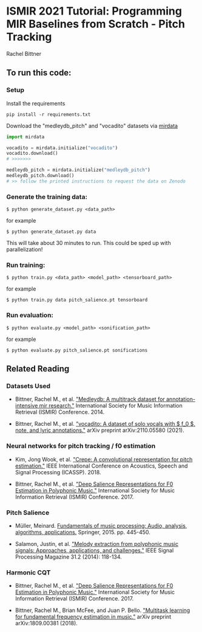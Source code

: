 # ISMIR 2021 Tutorial: Programming MIR Baselines from Scratch - Pitch Tracking
Rachel Bittner

## To run this code:

### Setup

Install the requirements
```
pip install -r requirements.txt
```

Download the "medleydb_pitch" and "vocadito" datasets via [mirdata](https://mirdata.readthedocs.io/en/stable/)

```python
import mirdata

vocadito = mirdata.initialize("vocadito")
vocadito.download()
# >>>>>>>

medleydb_pitch = mirdata.initialize("medleydb_pitch")
medleydb_pitch.download()
# >> follow the printed instructions to request the data on Zenodo
```

### Generate the training data:

```
$ python generate_dataset.py <data_path>
```
for example
```
$ python generate_dataset.py data
```

This will take about 30 minutes to run. This could be sped up with parallelization!


### Run training:

```
$ python train.py <data_path> <model_path> <tensorboard_path>
```
for example
```
$ python train.py data pitch_salience.pt tensorboard
```

### Run evaluation:

```
$ python evaluate.py <model_path> <sonification_path>
```
for example
```
$ python evaluate.py pitch_salience.pt sonifications
```

## Related Reading

### Datasets Used

* Bittner, Rachel M., et al. ["Medleydb: A multitrack dataset for annotation-intensive mir research."](https://archives.ismir.net/ismir2014/paper/000322.pdf) International Society for Music Information Retrieval (ISMIR) Conference. 2014.

* Bittner, Rachel M., et al. ["vocadito: A dataset of solo vocals with $ f_0 $, note, and lyric annotations."](https://arxiv.org/pdf/2110.05580) arXiv preprint arXiv:2110.05580 (2021).


### Neural networks for pitch tracking / f0 estimation

* Kim, Jong Wook, et al. ["Crepe: A convolutional representation for pitch estimation."](https://arxiv.org/pdf/1802.06182) IEEE International Conference on Acoustics, Speech and Signal Processing (ICASSP). 2018.

* Bittner, Rachel M., et al. ["Deep Salience Representations for F0 Estimation in Polyphonic Music."](https://archives.ismir.net/ismir2017/paper/000085.pdf) International Society for Music Information Retrieval (ISMIR) Conference. 2017.


### Pitch Salience

* Müller, Meinard. [Fundamentals of music processing: Audio, analysis, algorithms, applications.](https://www.audiolabs-erlangen.de/fau/professor/mueller/bookFMP) Springer, 2015. pp. 445-450.

* Salamon, Justin, et al. ["Melody extraction from polyphonic music signals: Approaches, applications, and challenges."](https://repositori.upf.edu/bitstream/handle/10230/42183/Gomez_iee_melo.pdf?sequence=1&isAllowed=y) IEEE Signal Processing Magazine 31.2 (2014): 118-134.


### Harmonic CQT

* Bittner, Rachel M., et al. ["Deep Salience Representations for F0 Estimation in Polyphonic Music."](https://archives.ismir.net/ismir2017/paper/000085.pdf) International Society for Music Information Retrieval (ISMIR) Conference. 2017.

* Bittner, Rachel M., Brian McFee, and Juan P. Bello. ["Multitask learning for fundamental frequency estimation in music."](https://arxiv.org/pdf/1809.00381) arXiv preprint arXiv:1809.00381 (2018).
